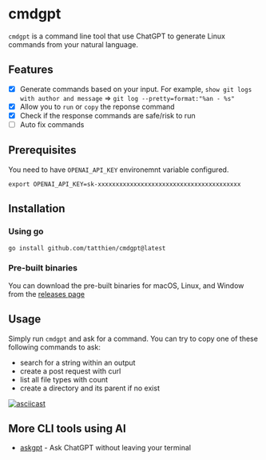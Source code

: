# cmdgpt

`cmdgpt` is a command line tool that use ChatGPT to generate Linux commands from your natural language.

## Features

- [x] Generate commands based on your input. For example, `show git logs with author and message` => `git log --pretty=format:"%an - %s"`
- [x] Allow you to `run` or `copy` the reponse command
- [x] Check if the response commands are safe/risk to run
- [ ] Auto fix commands

## Prerequisites

You need to have `OPENAI_API_KEY` environemnt variable configured.

```
export OPENAI_API_KEY=sk-xxxxxxxxxxxxxxxxxxxxxxxxxxxxxxxxxxxxxxxx
```

## Installation

### Using go

```
go install github.com/tatthien/cmdgpt@latest
```

### Pre-built binaries

You can download the pre-built binaries for macOS, Linux, and Window from the [releases page](https://github.com/tatthien/cmdgpt/releases)

## Usage

Simply run `cmdgpt` and ask for a command. You can try to copy one of these following commands to ask:

- search for a string within an output
- create a post request with curl
- list all file types with count
- create a directory and its parent if no exist

[![asciicast](https://asciinema.org/a/3nFuZGFrsDXcRl7XBvuOfstdU.svg)](https://asciinema.org/a/3nFuZGFrsDXcRl7XBvuOfstdU)

## More CLI tools using AI

- [askgpt](https://github.com/tatthien/askgpt) - Ask ChatGPT without leaving your terminal
